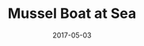 ---
title: Mussel Boat at Sea
caption: A mussel boat heads to one of the voe's mussel sites
location: Yell, UK
slug: /1705004
date: 2017-05-03
featuredImage: ./images/mussel-farming-15.jpg
tags: ["Aquaculture", "Mussels", "Mussel Boat", "Shetland", "UK"]
category: gallery
subject: In Action
---